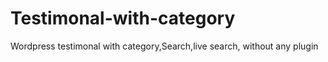# Testimonal-with-category
Wordpress testimonal with category,Search,live search, without any plugin
